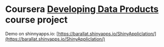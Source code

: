 Coursera [Developing Data Products](https://www.coursera.org/course/devdataprod) course project
==============================
Demo on shinnyapps.io: [https://barallat.shinyapps.io/ShinyAppliclation/](https://barallat.shinyapps.io/ShinyAppliclation/)
